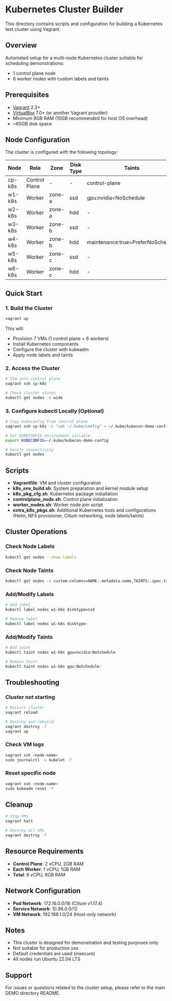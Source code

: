 # Kubernetes Cluster Builder

This directory contains scripts and configuration for building a Kubernetes test cluster using Vagrant.

## Overview

Automated setup for a multi-node Kubernetes cluster suitable for scheduling demonstrations:
- 1 control plane node
- 6 worker nodes with custom labels and taints

## Prerequisites

- [Vagrant](https://www.vagrantup.com/) 2.3+
- [VirtualBox](https://www.virtualbox.org/) 7.0+ (or another Vagrant provider)
- Minimum 8GB RAM (10GB recommended for host OS overhead)
- ~60GB disk space

## Node Configuration

The cluster is configured with the following topology:

| Node | Role | Zone | Disk Type | Taints |
|------|------|------|-----------|--------|
| cp-k8s | Control Plane | - | - | control-plane |
| w1-k8s | Worker | zone-a | ssd | gpu:nvidia=NoSchedule |
| w2-k8s | Worker | zone-a | hdd | - |
| w3-k8s | Worker | zone-b | ssd | - |
| w4-k8s | Worker | zone-b | hdd | maintenance:true=PreferNoSchedule |
| w5-k8s | Worker | zone-c | ssd | - |
| w6-k8s | Worker | zone-c | hdd | - |

## Quick Start

### 1. Build the Cluster

```bash
vagrant up
```

This will:
- Provision 7 VMs (1 control plane + 6 workers)
- Install Kubernetes components
- Configure the cluster with kubeadm
- Apply node labels and taints

### 2. Access the Cluster

```bash
# SSH into control plane
vagrant ssh cp-k8s

# Check cluster status
kubectl get nodes -o wide
```

### 3. Configure kubectl Locally (Optional)

```bash
# Copy kubeconfig from control plane
vagrant ssh cp-k8s -c "cat ~/.kube/config" > ~/.kube/kubecon-demo-config

# Set KUBECONFIG environment variable
export KUBECONFIG=~/.kube/kubecon-demo-config

# Verify connectivity
kubectl get nodes
```

## Scripts

- **Vagrantfile**: VM and cluster configuration
- **k8s_env_build.sh**: System preparation and kernel module setup
- **k8s_pkg_cfg.sh**: Kubernetes package installation
- **controlplane_node.sh**: Control plane initialization
- **worker_nodes.sh**: Worker node join script
- **extra_k8s_pkgs.sh**: Additional Kubernetes tools and configurations (Helm, NFS provisioner, Cilium networking, node labels/taints)

## Cluster Operations

### Check Node Labels

```bash
kubectl get nodes --show-labels
```

### Check Node Taints

```bash
kubectl get nodes -o custom-columns=NAME:.metadata.name,TAINTS:.spec.taints
```

### Add/Modify Labels

```bash
# Add label
kubectl label nodes w1-k8s disktype=ssd

# Remove label
kubectl label nodes w1-k8s disktype-
```

### Add/Modify Taints

```bash
# Add taint
kubectl taint nodes w1-k8s gpu=nvidia:NoSchedule

# Remove taint
kubectl taint nodes w1-k8s gpu:NoSchedule-
```

## Troubleshooting

### Cluster not starting

```bash
# Restart cluster
vagrant reload

# Destroy and rebuild
vagrant destroy -f
vagrant up
```

### Check VM logs

```bash
vagrant ssh <node-name>
sudo journalctl -u kubelet -f
```

### Reset specific node

```bash
vagrant ssh <node-name>
sudo kubeadm reset -f
```

## Cleanup

```bash
# Stop VMs
vagrant halt

# Destroy all VMs
vagrant destroy -f
```

## Resource Requirements

- **Control Plane**: 2 vCPU, 2GB RAM
- **Each Worker**: 1 vCPU, 1GB RAM
- **Total**: 8 vCPU, 8GB RAM

## Network Configuration

- **Pod Network**: 172.16.0.0/16 (Cilium v1.17.4)
- **Service Network**: 10.96.0.0/12
- **VM Network**: 192.168.1.0/24 (Host-only network)

## Notes

- This cluster is designed for demonstration and testing purposes only
- Not suitable for production use
- Default credentials are used (insecure)
- All nodes run Ubuntu 22.04 LTS

## Support

For issues or questions related to the cluster setup, please refer to the main DEMO directory README.

